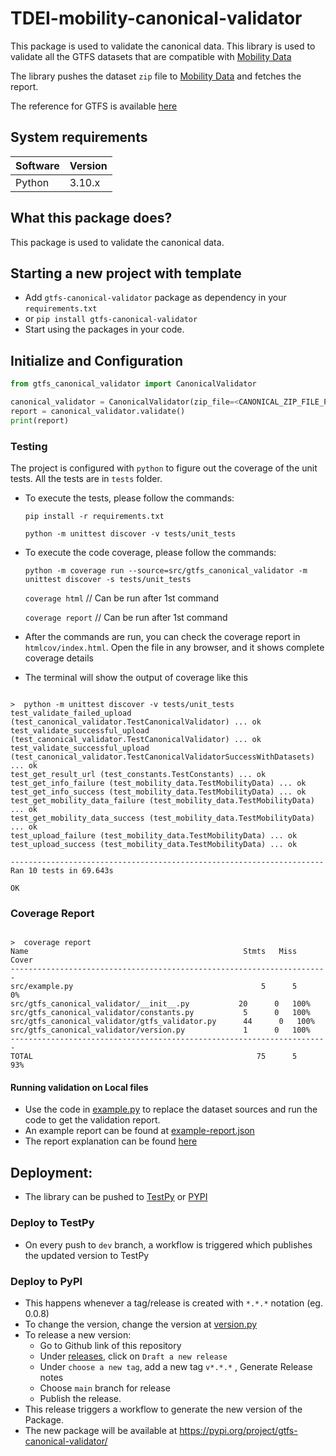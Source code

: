 # TDEI-mobility-canonical-validator

This package is used to validate the canonical data. This library is used to validate all the GTFS datasets that are compatible with [Mobility Data](https://gtfs-validator.mobilitydata.org/)

The library pushes the dataset `zip` file to [Mobility Data](https://gtfs-validator.mobilitydata.org/) and fetches the report.

The reference for GTFS is available [here](https://gtfs.org/documentation/schedule/reference/)

## System requirements

| Software | Version |
|----------|---------|
| Python   | 3.10.x  |

## What this package does?

This package is used to validate the canonical data.


## Starting a new project with template

- Add `gtfs-canonical-validator` package as dependency in your `requirements.txt`
- or `pip install gtfs-canonical-validator`
- Start using the packages in your code.

## Initialize and Configuration

```python
from gtfs_canonical_validator import CanonicalValidator

canonical_validator = CanonicalValidator(zip_file=<CANONICAL_ZIP_FILE_PATH>)
report = canonical_validator.validate()
print(report)

```

### Testing

The project is configured with `python` to figure out the coverage of the unit tests. All the tests are in `tests`
folder.

- To execute the tests, please follow the commands:

  `pip install -r requirements.txt`

  `python -m unittest discover -v tests/unit_tests`

- To execute the code coverage, please follow the commands:

  `python -m coverage run --source=src/gtfs_canonical_validator -m unittest discover -s tests/unit_tests`

  `coverage html` // Can be run after 1st command

  `coverage report` // Can be run after 1st command

- After the commands are run, you can check the coverage report in `htmlcov/index.html`. Open the file in any browser,
  and it shows complete coverage details
- The terminal will show the output of coverage like this

```shell

>  python -m unittest discover -v tests/unit_tests
test_validate_failed_upload (test_canonical_validator.TestCanonicalValidator) ... ok
test_validate_successful_upload (test_canonical_validator.TestCanonicalValidator) ... ok
test_validate_successful_upload (test_canonical_validator.TestCanonicalValidatorSuccessWithDatasets) ... ok
test_get_result_url (test_constants.TestConstants) ... ok
test_get_info_failure (test_mobility_data.TestMobilityData) ... ok
test_get_info_success (test_mobility_data.TestMobilityData) ... ok
test_get_mobility_data_failure (test_mobility_data.TestMobilityData) ... ok
test_get_mobility_data_success (test_mobility_data.TestMobilityData) ... ok
test_upload_failure (test_mobility_data.TestMobilityData) ... ok
test_upload_success (test_mobility_data.TestMobilityData) ... ok

----------------------------------------------------------------------
Ran 10 tests in 69.643s

OK
```

### Coverage Report

```shell

>  coverage report
Name                                                Stmts   Miss  Cover
-----------------------------------------------------------------------
src/example.py                                          5      5     0%
src/gtfs_canonical_validator/__init__.py           20      0   100%
src/gtfs_canonical_validator/constants.py           5      0   100%
src/gtfs_canonical_validator/gtfs_validator.py      44      0   100%
src/gtfs_canonical_validator/version.py             1      0   100%
-----------------------------------------------------------------------
TOTAL                                                  75      5    93%

```

#### Running validation on Local files
- Use the code in [example.py](./src/example.py) to replace the dataset sources and run the code to get the validation report.
- An example report can be found at [example-report.json](./src/assets/example-report.json)
- The report explanation can be found [here](https://gtfs-validator.mobilitydata.org/rules.html)


## Deployment:

- The library can be pushed to [TestPy](https://test.pypi.org/project/gtfs-canonical-validator/) or [PYPI](https://pypi.org/project/gtfs-canonical-validator/)
### Deploy to TestPy
- On every push to `dev` branch, a workflow is triggered which publishes the updated version to TestPy

### Deploy to PyPI
- This happens whenever a tag/release is created with `*.*.*` notation (eg. 0.0.8)
- To change the version, change the version at [version.py](./src/gtfs_canonical_validator/version.py)
- To release a new version:
  - Go to Github link of this repository
  - Under [releases](https://github.com/TaskarCenterAtUW/TDEI-mobilitydata-canonical-validator/releases), click on `Draft a new release`
  - Under `choose a new tag`, add a new tag `v*.*.*` , Generate Release notes
  - Choose `main` branch for release
  - Publish the release.
- This release triggers a workflow to generate the new version of the Package.
- The new package will be available at https://pypi.org/project/gtfs-canonical-validator/